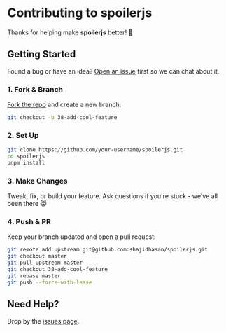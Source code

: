 # Contributing to spoilerjs

Thanks for helping make **spoilerjs** better! 🎉

## Getting Started

Found a bug or have an idea? [Open an issue](https://github.com/shajidhasan/spoilerjs/issues/new) first so we can chat about it.

### 1. Fork & Branch

[Fork the repo](https://github.com/shajidhasan/spoilerjs/fork) and create a new branch:

```sh
git checkout -b 38-add-cool-feature
```

### 2. Set Up

```sh
git clone https://github.com/your-username/spoilerjs.git
cd spoilerjs
pnpm install
```

### 3. Make Changes

Tweak, fix, or build your feature. Ask questions if you're stuck - we've all been there 😸

### 4. Push & PR

Keep your branch updated and open a pull request:

```sh
git remote add upstream git@github.com:shajidhasan/spoilerjs.git
git checkout master
git pull upstream master
git checkout 38-add-cool-feature
git rebase master
git push --force-with-lease
```

## Need Help?

Drop by the [issues page](https://github.com/shajidhasan/spoilerjs/issues).
